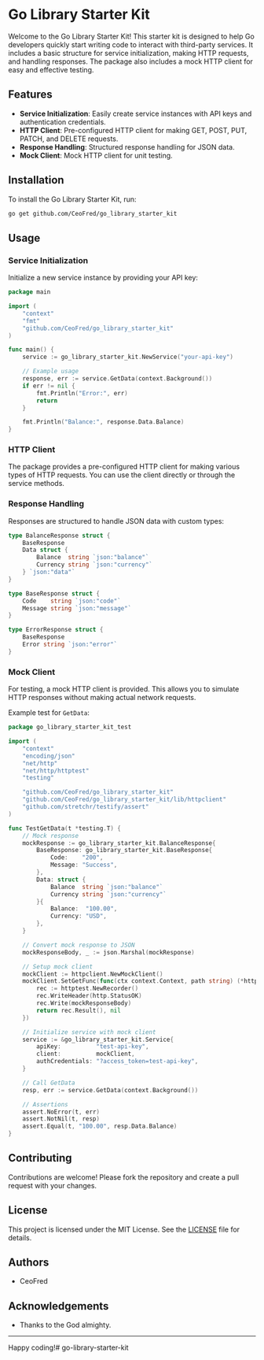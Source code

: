 # Go Library Starter Kit

Welcome to the Go Library Starter Kit! This starter kit is designed to help Go developers quickly start writing code to interact with third-party services. It includes a basic structure for service initialization, making HTTP requests, and handling responses. The package also includes a mock HTTP client for easy and effective testing.

## Features

- **Service Initialization**: Easily create service instances with API keys and authentication credentials.
- **HTTP Client**: Pre-configured HTTP client for making GET, POST, PUT, PATCH, and DELETE requests.
- **Response Handling**: Structured response handling for JSON data.
- **Mock Client**: Mock HTTP client for unit testing.

## Installation

To install the Go Library Starter Kit, run:

```sh
go get github.com/CeoFred/go_library_starter_kit
```

## Usage

### Service Initialization

Initialize a new service instance by providing your API key:

```go
package main

import (
	"context"
	"fmt"
	"github.com/CeoFred/go_library_starter_kit"
)

func main() {
	service := go_library_starter_kit.NewService("your-api-key")

	// Example usage
	response, err := service.GetData(context.Background())
	if err != nil {
		fmt.Println("Error:", err)
		return
	}

	fmt.Println("Balance:", response.Data.Balance)
}
```

### HTTP Client

The package provides a pre-configured HTTP client for making various types of HTTP requests. You can use the client directly or through the service methods.

### Response Handling

Responses are structured to handle JSON data with custom types:

```go
type BalanceResponse struct {
	BaseResponse
	Data struct {
		Balance  string `json:"balance"`
		Currency string `json:"currency"`
	} `json:"data"`
}

type BaseResponse struct {
	Code    string `json:"code"`
	Message string `json:"message"`
}

type ErrorResponse struct {
	BaseResponse
	Error string `json:"error"`
}
```

### Mock Client

For testing, a mock HTTP client is provided. This allows you to simulate HTTP responses without making actual network requests.

Example test for `GetData`:

```go
package go_library_starter_kit_test

import (
	"context"
	"encoding/json"
	"net/http"
	"net/http/httptest"
	"testing"

	"github.com/CeoFred/go_library_starter_kit"
	"github.com/CeoFred/go_library_starter_kit/lib/httpclient"
	"github.com/stretchr/testify/assert"
)

func TestGetData(t *testing.T) {
	// Mock response
	mockResponse := go_library_starter_kit.BalanceResponse{
		BaseResponse: go_library_starter_kit.BaseResponse{
			Code:    "200",
			Message: "Success",
		},
		Data: struct {
			Balance  string `json:"balance"`
			Currency string `json:"currency"`
		}{
			Balance:  "100.00",
			Currency: "USD",
		},
	}

	// Convert mock response to JSON
	mockResponseBody, _ := json.Marshal(mockResponse)

	// Setup mock client
	mockClient := httpclient.NewMockClient()
	mockClient.SetGetFunc(func(ctx context.Context, path string) (*http.Response, error) {
		rec := httptest.NewRecorder()
		rec.WriteHeader(http.StatusOK)
		rec.Write(mockResponseBody)
		return rec.Result(), nil
	})

	// Initialize service with mock client
	service := &go_library_starter_kit.Service{
		apiKey:          "test-api-key",
		client:          mockClient,
		authCredentials: "?access_token=test-api-key",
	}

	// Call GetData
	resp, err := service.GetData(context.Background())

	// Assertions
	assert.NoError(t, err)
	assert.NotNil(t, resp)
	assert.Equal(t, "100.00", resp.Data.Balance)
}
```

## Contributing

Contributions are welcome! Please fork the repository and create a pull request with your changes.

## License

This project is licensed under the MIT License. See the [LICENSE](LICENSE) file for details.

## Authors

- CeoFred

## Acknowledgements

- Thanks to the God almighty.

---

Happy coding!# go-library-starter-kit
